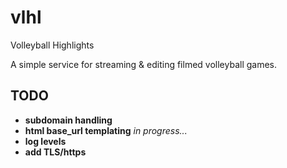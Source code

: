 # vlhl

Volleyball Highlights

A simple service for streaming & editing filmed volleyball games.

## TODO

- **subdomain handling**
- **html base_url templating** _in progress..._
- **log levels**
- **add TLS/https**

